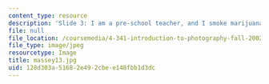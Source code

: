 ```yaml
---
content_type: resource
description: 'Slide 3: I am a pre-school teacher, and I smoke marijuana [Thumbnail]'
file: null
file_location: /coursemedia/4-341-introduction-to-photography-fall-2002/128d303a51682e492cbee148fbb1d3dc_massey13.jpg
file_type: image/jpeg
resourcetype: Image
title: massey13.jpg
uid: 128d303a-5168-2e49-2cbe-e148fbb1d3dc
---
```

